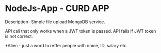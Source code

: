 # NodeJs-App - CURD APP

Description-
Simple file upload MongoDB service. 

 API call that
only works
when a JWT
token is
passed. API
fails if JWT
token is not
correct. 

*Alien - just a word to reffer people with name, ID, salary etc.
